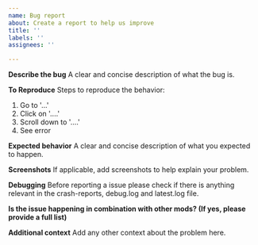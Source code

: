 ```yaml
---
name: Bug report
about: Create a report to help us improve
title: ''
labels: ''
assignees: ''

---
```


**Describe the bug**
A clear and concise description of what the bug is.

**To Reproduce**
Steps to reproduce the behavior:
1. Go to '...'
2. Click on '....'
3. Scroll down to '....'
4. See error

**Expected behavior**
A clear and concise description of what you expected to happen.

**Screenshots**
If applicable, add screenshots to help explain your problem.

**Debugging**
Before reporting a issue please check if there is anything relevant in the crash-reports, debug.log and latest.log file.

**Is the issue happening in combination with other mods? (If yes, please provide a full list)**

**Additional context**
Add any other context about the problem here.
